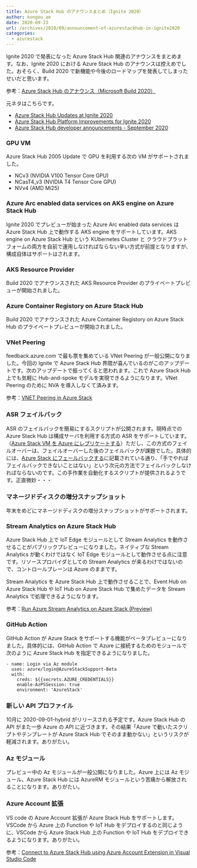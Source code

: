 ```yaml
---
title: Azure Stack Hub のアナウンスまとめ（Ignite 2020）
author: kongou_ae
date: 2020-09-23
url: /archives/2020/09/announcement-of-azurestackhub-in-ignite2020
categories:
  - azurestack
---
```


Ignite 2020 で発表になった Azure Stack Hub 関連のアナウンスをまとめます。なお、Ignite 2020 における Azure Stack Hub のアナウンスは控えめでした。おそらく、Build 2020 で新機能や今後のロードマップを発表してしまったせいだと思います。

参考：[Azure Stack Hub のアナウンス（Microsoft Build 2020）](https://blog.aimless.jp/archives/2020/05/announcement-of-azurestackhub-in-build2020)

元ネタはこちらです。

- [Azure Stack Hub Updates at Ignite 2020](https://techcommunity.microsoft.com/t5/azure-stack-blog/azure-stack-hub-updates-at-ignite-2020/ba-p/1684581?WT.mc_id=AZ-MVP-5003408)
- [Azure Stack Hub Platform Improvements for Ignite 2020](https://techcommunity.microsoft.com/t5/azure-stack-blog/azure-stack-hub-platform-improvements-for-ignite-2020/ba-p/1686217?WT.mc_id=AZ-MVP-5003408)
- [Azure Stack Hub developer announcements - September 2020](https://techcommunity.microsoft.com/t5/azure-stack-blog/azure-stack-hub-developer-announcements-september-2020/ba-p/1694726?WT.mc_id=AZ-MVP-5003408)

### GPU VM

Azure Stack Hub 2005 Update で GPU を利用する次の VM がサポートされました。

- NCv3 (NVIDIA V100 Tensor Core GPU)
- NCasT4_v3 (NVIDIA T4 Tensor Core GPU)
- NVv4 (AMD Mi25)

### Azure Arc enabled data services on AKS engine on Azure Stack Hub

Ignite 2020 でプレビューが始まった Azure Arc enabled data services は Azure Stack Hub 上で動作する AKS engine をサポートしています。AKS engine on Azure Stack Hub という KUbernetes  Cluster と クラウドプラットフォームの両方を自前で運用しなければならない辛い方式が前提となりますが、構成自体はサポートはされます。

### AKS Resource Provider

Build 2020 でアナウンスされた AKS Resource Provider のプライベートプレビューが開始されました。

### Azure Container Registory on Azure Stack Hub

Build 2020 でアナウンスされた Azure Container Registory on Azure Stack Hub  のプライベートプレビューが開始されました。

### VNet Peering

feedback.azure.com で最も票を集めている VNet Peering が一般公開になりました。今回の Ignite で Azure Stack Hub 界隈が喜んでいるのがこのアップデートです。次のアップデートで振ってくると思われます。これで Azure Stack Hub 上でも気軽に Hub-and-spoke モデルを実現できるようになります。VNet Peering のために NVA を導入しなくて済みます。

参考：[VNET Peering in Azure Stack](https://feedback.azure.com/forums/344565-azure-stack-hub/suggestions/19001737-vnet-peering-in-azure-stack)

### ASR フェイルバック

ASR のフェイルバックを簡易にするスクリプトが公開されます。現時点での Azure Stack Hub は構成サーバを利用する方式の ASR をサポートしています。（[Azure Stack VM を Azure にレプリケートする](https://docs.microsoft.com/ja-jp/azure/site-recovery/azure-stack-site-recovery#fail-over-and-fail-back?WT.mc_id=AZ-MVP-5003408)）ただし、この方式のフェイルオーバーは、フェイルオーバーした後のフェイルバックが課題でした。具体的には、[Azure Stack にフェールバックする](https://docs.microsoft.com/ja-jp/azure/site-recovery/azure-stack-site-recovery#fail-back-to-azure-stack?WT.mc_id=AZ-MVP-5003408)に記載されている通り、「手でやればフェイルバックできないことはない」という次元の方法でフェイルバックしなければならないのです。この手作業を自動化するスクリプトが提供されるようです。正直微妙・・・

### マネージドディスクの増分スナップショット

年末をめどにマネージドディスクの増分スナップショットがサポートされます。

### Stream Analytics on Azure Stack Hub

Azure Stack Hub 上で IoT Edge モジュールとして Stream Analytics を動作させることがパブリックプレビューになりました。ネイティブな Stream Analytics が動くわけではなく IoT Edge モジュールとして動作させる点に注意です。リソースプロバイダとしての Stream Analytics が来るわけではないので、コントロールプレーンは Azure のままです。

Stream Analytics を Azure Stack Hub 上で動作させることで、Event Hub on Azure Stack Hub や IoT Hub on Azure Stack Hub で集めたデータを Stream Analytics で処理できるようになります。

参考：[Run Azure Stream Analytics on Azure Stack (Preview)](https://docs.microsoft.com/en-us/azure/stream-analytics/on-azure-stack?WT.mc_id=AZ-MVP-5003408)

### GitHub Action

GitHub Action が Azure Stack をサポートする機能がベータプレビューになりました。具体的には、GitHub Action で Azure に接続するためのモジュールで次のように Azure Stack Hub を指定できるようになりました。

```
- name: Login via Az module
  uses: azure/login@AzureStackSupport-Beta
  with:
    creds: ${{secrets.AZURE_CREDENTIALS}}
    enable-AzPSSession: true 
    environment: 'AzureStack'
```

### 新しい API プロファイル

10月に 2020-09-01-hybrid がリリースされる予定です。Azure Stack Hub の API がまた一歩 Azure の API に近づきます。その結果「Azure で動いたスクリプトやテンプレートが Azure Stack Hub でそのまま動かない」というリスクが軽減されます。ありがたい。

### Az モジュール

プレビュー中の Az モジュールが一般公開になりました。Azure 上には Az モジュール、Azure Stack Hub には AzureRM モジュールという苦痛から解放されることになります。ありがたい。

### Azure Account 拡張

VS code の Azure Account 拡張が Azure Stack Hub をサポートします。VSCode から Azure 上の Function や IoT Hub をデプロイするのと同じように、VSCode から Azure Stack Hub 上の Function や IoT Hub をデプロイできるようになります。ありがたい。

参考：[Connect to Azure Stack Hub using Azure Account Extension in Visual Studio Code](https://docs.microsoft.com/en-us/azure-stack/user/azure-stack-dev-start-vscode-azure?view=azs-2005&WT.mc_id=AZ-MVP-5003408)
